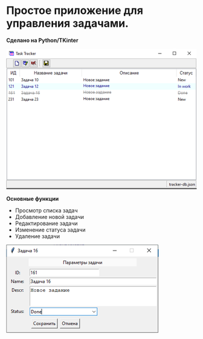 # Простое приложение для управления задачами.
**Сделано на Python/TKinter**

![Главное окно приложения](images/tasktracker.png?raw=true "Главное окно приложения")

**Основные функции**
- Просмотр списка задач
- Добавление новой задачи
- Редактирование задачи
- Изменение статуса задачи
- Удаление задачи

![Форма редактирования задачи](./images/edit_form.png?raw=true "Форма редактирования задачи")
